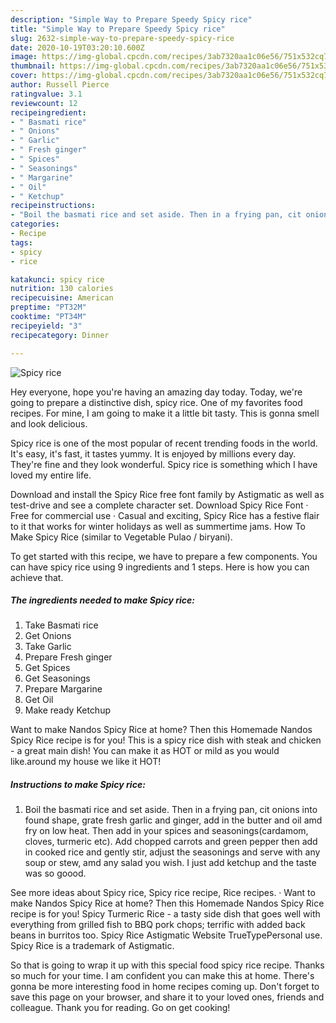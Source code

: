 ```yaml
---
description: "Simple Way to Prepare Speedy Spicy rice"
title: "Simple Way to Prepare Speedy Spicy rice"
slug: 2632-simple-way-to-prepare-speedy-spicy-rice
date: 2020-10-19T03:20:10.600Z
image: https://img-global.cpcdn.com/recipes/3ab7320aa1c06e56/751x532cq70/spicy-rice-recipe-main-photo.jpg
thumbnail: https://img-global.cpcdn.com/recipes/3ab7320aa1c06e56/751x532cq70/spicy-rice-recipe-main-photo.jpg
cover: https://img-global.cpcdn.com/recipes/3ab7320aa1c06e56/751x532cq70/spicy-rice-recipe-main-photo.jpg
author: Russell Pierce
ratingvalue: 3.1
reviewcount: 12
recipeingredient:
- " Basmati rice"
- " Onions"
- " Garlic"
- " Fresh ginger"
- " Spices"
- " Seasonings"
- " Margarine"
- " Oil"
- " Ketchup"
recipeinstructions:
- "Boil the basmati rice and set aside. Then in a frying pan, cit onions into found shape, grate fresh garlic and ginger, add in the butter and oil amd fry on low heat. Then add in your spices and seasonings(cardamom, cloves, turmeric etc). Add chopped carrots and green pepper then add in cooked rice and gently stir, adjust the seasonings and serve with any soup or stew, amd any salad you wish. I just add ketchup and the taste was so goood."
categories:
- Recipe
tags:
- spicy
- rice

katakunci: spicy rice 
nutrition: 130 calories
recipecuisine: American
preptime: "PT32M"
cooktime: "PT34M"
recipeyield: "3"
recipecategory: Dinner

---
```



![Spicy rice](https://img-global.cpcdn.com/recipes/3ab7320aa1c06e56/751x532cq70/spicy-rice-recipe-main-photo.jpg)

Hey everyone, hope you're having an amazing day today. Today, we're going to prepare a distinctive dish, spicy rice. One of my favorites food recipes. For mine, I am going to make it a little bit tasty. This is gonna smell and look delicious.

Spicy rice is one of the most popular of recent trending foods in the world. It's easy, it's fast, it tastes yummy. It is enjoyed by millions every day. They're fine and they look wonderful. Spicy rice is something which I have loved my entire life.

Download and install the Spicy Rice free font family by Astigmatic as well as test-drive and see a complete character set. Download Spicy Rice Font · Free for commercial use · Casual and exciting, Spicy Rice has a festive flair to it that works for winter holidays as well as summertime jams. How To Make Spicy Rice (similar to Vegetable Pulao / biryani).


To get started with this recipe, we have to prepare a few components. You can have spicy rice using 9 ingredients and 1 steps. Here is how you can achieve that.

<!--inarticleads1-->

##### The ingredients needed to make Spicy rice:

1. Take  Basmati rice
1. Get  Onions
1. Take  Garlic
1. Prepare  Fresh ginger
1. Get  Spices
1. Get  Seasonings
1. Prepare  Margarine
1. Get  Oil
1. Make ready  Ketchup


Want to make Nandos Spicy Rice at home? Then this Homemade Nandos Spicy Rice recipe is for you! This is a spicy rice dish with steak and chicken - a great main dish! You can make it as HOT or mild as you would like.around my house we like it HOT! 

<!--inarticleads2-->

##### Instructions to make Spicy rice:

1. Boil the basmati rice and set aside. Then in a frying pan, cit onions into found shape, grate fresh garlic and ginger, add in the butter and oil amd fry on low heat. Then add in your spices and seasonings(cardamom, cloves, turmeric etc). Add chopped carrots and green pepper then add in cooked rice and gently stir, adjust the seasonings and serve with any soup or stew, amd any salad you wish. I just add ketchup and the taste was so goood.


See more ideas about Spicy rice, Spicy rice recipe, Rice recipes. · Want to make Nandos Spicy Rice at home? Then this Homemade Nandos Spicy Rice recipe is for you! Spicy Turmeric Rice - a tasty side dish that goes well with everything from grilled fish to BBQ pork chops; terrific with added back beans in burritos too. Spicy Rice Astigmatic Website TrueTypePersonal use. Spicy Rice is a trademark of Astigmatic. 

So that is going to wrap it up with this special food spicy rice recipe. Thanks so much for your time. I am confident you can make this at home. There's gonna be more interesting food in home recipes coming up. Don't forget to save this page on your browser, and share it to your loved ones, friends and colleague. Thank you for reading. Go on get cooking!
